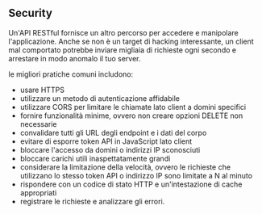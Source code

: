 ## Security

Un'API RESTful fornisce un altro percorso per accedere e manipolare l'applicazione. Anche se non è un target di hacking interessante, un client mal comportato potrebbe inviare migliaia di richieste ogni secondo e arrestare in modo anomalo il tuo server.

le migliori pratiche comuni includono:

* usare HTTPS
* utilizzare un metodo di autenticazione affidabile
* utilizzare CORS per limitare le chiamate lato client a domini specifici
* fornire funzionalità minime, ovvero non creare opzioni DELETE non necessarie
* convalidare tutti gli URL degli endpoint e i dati del corpo
* evitare di esporre token API in JavaScript lato client
* bloccare l'accesso da domini o indirizzi IP sconosciuti
* bloccare carichi utili inaspettatamente grandi
* considerare la limitazione della velocità, ovvero le richieste che utilizzano lo stesso token API o indirizzo IP sono limitate a N al minuto
* rispondere con un codice di stato HTTP e un'intestazione di cache appropriati
* registrare le richieste e analizzare gli errori.